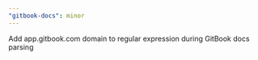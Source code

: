 ```yaml
---
"gitbook-docs": minor
---
```


Add app.gitbook.com domain to regular expression during GitBook docs parsing
